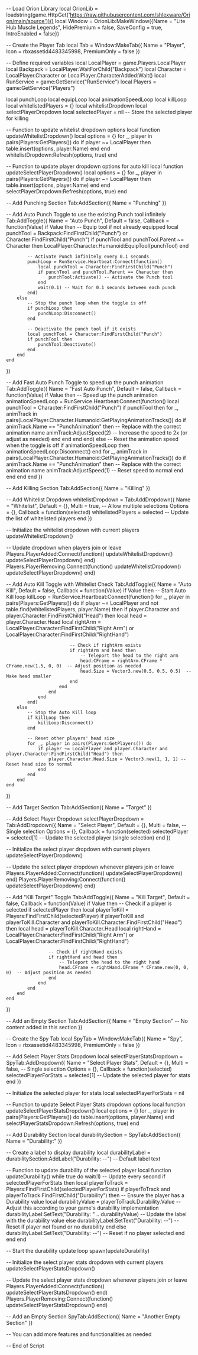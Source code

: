 -- Load Orion Library
local OrionLib = loadstring(game.HttpGet('https://raw.githubusercontent.com/shlexware/Orion/main/source'))()
local Window = OrionLib:MakeWindow({Name = "Lite Hub Muscle Legends", HidePremium = false, SaveConfig = true, IntroEnabled = false})

-- Create the Player Tab
local Tab = Window:MakeTab({
    Name = "Player",
    Icon = rbxassetid4483345998,
    PremiumOnly = false
})

-- Define required variables
local LocalPlayer = game.Players.LocalPlayer
local Backpack = LocalPlayer:WaitForChild("Backpack")
local Character = LocalPlayer.Character or LocalPlayer.CharacterAdded:Wait()
local RunService = game:GetService("RunService")
local Players = game:GetService("Players")

local punchLoop
local equipLoop
local animationSpeedLoop
local killLoop
local whitelistedPlayers = {}
local whitelistDropdown
local selectPlayerDropdown
local selectedPlayer = nil  -- Store the selected player for killing

-- Function to update whitelist dropdown options
local function updateWhitelistDropdown()
    local options = {}
    for _, player in pairs(Players:GetPlayers()) do
        if player ~= LocalPlayer then
            table.insert(options, player.Name)
        end
    end
    whitelistDropdown:Refresh(options, true)
end

-- Function to update player dropdown options for auto kill
local function updateSelectPlayerDropdown()
    local options = {}
    for _, player in pairs(Players:GetPlayers()) do
        if player ~= LocalPlayer then
            table.insert(options, player.Name)
        end
    end
    selectPlayerDropdown:Refresh(options, true)
end

-- Add Punching Section
Tab:AddSection({
    Name = "Punching"
})

-- Add Auto Punch Toggle to use the existing Punch tool infinitely
Tab:AddToggle({
    Name = "Auto Punch",
    Default = false,
    Callback = function(Value)
        if Value then
            -- Equip tool if not already equipped
            local punchTool = Backpack:FindFirstChild("Punch") or Character:FindFirstChild("Punch")
            if punchTool and punchTool.Parent ~= Character then
                LocalPlayer.Character.Humanoid:EquipTool(punchTool)
            end
            
            -- Activate Punch infinitely every 0.1 seconds
            punchLoop = RunService.Heartbeat:Connect(function()
                local punchTool = Character:FindFirstChild("Punch")
                if punchTool and punchTool.Parent == Character then
                    punchTool:Activate() -- Activate the Punch tool
                end
                wait(0.1) -- Wait for 0.1 seconds between each punch
            end)
        else
            -- Stop the punch loop when the toggle is off
            if punchLoop then
                punchLoop:Disconnect()
            end
            
            -- Deactivate the punch tool if it exists
            local punchTool = Character:FindFirstChild("Punch")
            if punchTool then
                punchTool:Deactivate()
            end
        end
    end
})

-- Add Fast Auto Punch Toggle to speed up the punch animation
Tab:AddToggle({
    Name = "Fast Auto Punch",
    Default = false,
    Callback = function(Value)
        if Value then
            -- Speed up the punch animation
            animationSpeedLoop = RunService.Heartbeat:Connect(function()
                local punchTool = Character:FindFirstChild("Punch")
                if punchTool then
                    for _, animTrack in pairs(LocalPlayer.Character.Humanoid:GetPlayingAnimationTracks()) do
                        if animTrack.Name == "PunchAnimation" then  -- Replace with the correct animation name
                            animTrack:AdjustSpeed(2)  -- Increase the speed to 2x (or adjust as needed)
                        end
                    end
                end
            end)
        else
            -- Reset the animation speed when the toggle is off
            if animationSpeedLoop then
                animationSpeedLoop:Disconnect()
            end
            for _, animTrack in pairs(LocalPlayer.Character.Humanoid:GetPlayingAnimationTracks()) do
                if animTrack.Name == "PunchAnimation" then  -- Replace with the correct animation name
                    animTrack:AdjustSpeed(1)  -- Reset speed to normal
                end
            end
        end
    end
})

-- Add Killing Section
Tab:AddSection({
    Name = "Killing"
})

-- Add Whitelist Dropdown
whitelistDropdown = Tab:AddDropdown({
    Name = "Whitelist",
    Default = {},
    Multi = true,  -- Allow multiple selections
    Options = {},
    Callback = function(selected)
        whitelistedPlayers = selected  -- Update the list of whitelisted players
    end
})

-- Initialize the whitelist dropdown with current players
updateWhitelistDropdown()

-- Update dropdown when players join or leave
Players.PlayerAdded:Connect(function()
    updateWhitelistDropdown()
    updateSelectPlayerDropdown()
end)
Players.PlayerRemoving:Connect(function()
    updateWhitelistDropdown()
    updateSelectPlayerDropdown()
end)

-- Add Auto Kill Toggle with Whitelist Check
Tab:AddToggle({
    Name = "Auto Kill",
    Default = false,
    Callback = function(Value)
        if Value then
            -- Start Auto Kill loop
            killLoop = RunService.Heartbeat:Connect(function()
                for _, player in pairs(Players:GetPlayers()) do
                    if player ~= LocalPlayer and not table.find(whitelistedPlayers, player.Name) then
                        if player.Character and player.Character:FindFirstChild("Head") then
                            local head = player.Character.Head
                            local rightArm = LocalPlayer.Character:FindFirstChild("Right Arm") or LocalPlayer.Character:FindFirstChild("RightHand")

                            -- Check if rightArm exists
                            if rightArm and head then
                                -- Teleport the head to the right arm
                                head.CFrame = rightArm.CFrame * CFrame.new(1.5, 0, 0)  -- Adjust position as needed
                                head.Size = Vector3.new(0.5, 0.5, 0.5)  -- Make head smaller
                            end
                        end
                    end
                end
            end)
        else
            -- Stop the Auto Kill loop
            if killLoop then
                killLoop:Disconnect()
            end
            
            -- Reset other players' head size
            for _, player in pairs(Players:GetPlayers()) do
                if player ~= LocalPlayer and player.Character and player.Character:FindFirstChild("Head") then
                    player.Character.Head.Size = Vector3.new(1, 1, 1) -- Reset head size to normal
                end
            end
        end
    end
})

-- Add Target Section
Tab:AddSection({
    Name = "Target"
})

-- Add Select Player Dropdown
selectPlayerDropdown = Tab:AddDropdown({
    Name = "Select Player",
    Default = {},
    Multi = false,  -- Single selection
    Options = {},
    Callback = function(selected)
        selectedPlayer = selected[1]  -- Update the selected player (single selection)
    end
})

-- Initialize the select player dropdown with current players
updateSelectPlayerDropdown()

-- Update the select player dropdown whenever players join or leave
Players.PlayerAdded:Connect(function()
    updateSelectPlayerDropdown()
end)
Players.PlayerRemoving:Connect(function()
    updateSelectPlayerDropdown()
end)

-- Add "Kill Target" Toggle
Tab:AddToggle({
    Name = "Kill Target",
    Default = false,
    Callback = function(Value)
        if Value then
            -- Check if a player is selected
            if selectedPlayer then
                local playerToKill = Players:FindFirstChild(selectedPlayer)
                if playerToKill and playerToKill.Character and playerToKill.Character:FindFirstChild("Head") then
                    local head = playerToKill.Character.Head
                    local rightHand = LocalPlayer.Character:FindFirstChild("Right Arm") or LocalPlayer.Character:FindFirstChild("RightHand")

                    -- Check if rightHand exists
                    if rightHand and head then
                        -- Teleport the head to the right hand
                        head.CFrame = rightHand.CFrame * CFrame.new(0, 0, 0)  -- Adjust position as needed
                    end
                end
            end
        end
    end
})

-- Add an Empty Section
Tab:AddSection({
    Name = "Empty Section"
    -- No content added in this section
})

-- Create the Spy Tab
local SpyTab = Window:MakeTab({
    Name = "Spy",
    Icon = rbxassetid4483345998,
    PremiumOnly = false
})

-- Add Select Player Stats Dropdown
local selectPlayerStatsDropdown = SpyTab:AddDropdown({
    Name = "Select Player Stats",
    Default = {},
    Multi = false,  -- Single selection
    Options = {},
    Callback = function(selected)
        selectedPlayerForStats = selected[1]  -- Update the selected player for stats
    end
})

-- Initialize the selected player for stats
local selectedPlayerForStats = nil

-- Function to update Select Player Stats dropdown options
local function updateSelectPlayerStatsDropdown()
    local options = {}
    for _, player in pairs(Players:GetPlayers()) do
        table.insert(options, player.Name)
    end
    selectPlayerStatsDropdown:Refresh(options, true)
end

-- Add Durability Section
local durabilitySection = SpyTab:AddSection({
    Name = "Durability:"
})

-- Create a label to display durability
local durabilityLabel = durabilitySection:AddLabel("Durability: --") -- Default label text

-- Function to update durability of the selected player
local function updateDurability()
    while true do
        wait(1) -- Update every second
        if selectedPlayerForStats then
            local playerToTrack = Players:FindFirstChild(selectedPlayerForStats)
            if playerToTrack and playerToTrack:FindFirstChild("Durability") then -- Ensure the player has a Durability value
                local durabilityValue = playerToTrack.Durability.Value -- Adjust this according to your game's durability implementation
                durabilityLabel:SetText("Durability: " .. durabilityValue) -- Update the label with the durability value
            else
                durabilityLabel:SetText("Durability: --") -- Reset if player not found or no durability
            end
        else
            durabilityLabel:SetText("Durability: --") -- Reset if no player selected
        end
    end
end

-- Start the durability update loop
spawn(updateDurability)

-- Initialize the select player stats dropdown with current players
updateSelectPlayerStatsDropdown()

-- Update the select player stats dropdown whenever players join or leave
Players.PlayerAdded:Connect(function()
    updateSelectPlayerStatsDropdown()
end)
Players.PlayerRemoving:Connect(function()
    updateSelectPlayerStatsDropdown()
end)

-- Add an Empty Section
SpyTab:AddSection({
    Name = "Another Empty Section"
})

-- You can add more features and functionalities as needed

-- End of Script
